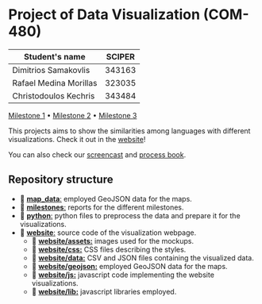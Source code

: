 # Project of Data Visualization (COM-480)

| Student's name | SCIPER |
| -------------- | ------ |
| Dimitrios Samakovlis | 343163 |
| Rafael Medina Morillas | 323035 |
| Christodoulos Kechris | 343484 |

[Milestone 1](./milestones/milestone1.md) • [Milestone 2](./milestones/milestone2.pdf) • [Milestone 3](./milestones/process_book.pdf)

This projects aims to show the similarities among languages with different visualizations. Check it out in the [website](https://com-480-data-visualization.github.io/project-2024-wals-viz/)!

You can also check our [screencast](https://drive.google.com/file/d/1yYuYn6-CzgPQ-2sK_aIZBwQFJAhn_NGd/view?usp=sharing) and [process book](./milestones/process_book.pdf).

## Repository structure

- 📁 [**map_data**:](./map_data/) employed GeoJSON data for the maps.
- 📁 [**milestones**:](./milestones/) reports for the different milestones.
- 📁 [**python**:](./python/) python files to preprocess the data and prepare it for the visualizations.
- 📁 [**website**:](./website/) source code of the visualization webpage.
    - 📁 [**website/assets:**](./website/assets/) images used for the mockups.
    - 📁 [**website/css:**](./website/css/) CSS files describing the styles.
    - 📁 [**website/data:**](./website/data/) CSV and JSON files containing the visualized data.
    - 📁 [**website/geojson:**](./website/geojson/) employed GeoJSON data for the maps.
    - 📁 [**website/js:**](./website/js/) javascript code implementing the website visualizations.
    - 📁 [**website/lib:**](./website/lib/) javascript libraries employed.
